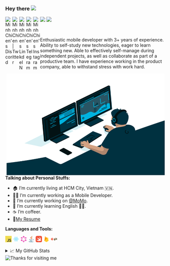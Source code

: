 ### Hey there <img src="https://media.giphy.com/media/hvRJCLFzcasrR4ia7z/giphy.gif" width="25px">
<a href="https://discord.gg/XTW52Kt">
  <img align="left" alt="MinhChien's Discord" width="22px" src="https://cdn.jsdelivr.net/npm/simple-icons@v3/icons/discord.svg" />
</a>
<a href="https://twitter.com/abhisheknaiidu">
  <img align="left" alt="MinhChien | Twitter" width="22px" src="https://cdn.jsdelivr.net/npm/simple-icons@v3/icons/twitter.svg" />
</a>
<a href="https://www.linkedin.com/in/minhchienwikipedia/">
  <img align="left" alt="MinhChien's LinkdeIN" width="22px" src="https://cdn.jsdelivr.net/npm/simple-icons@v3/icons/linkedin.svg" />
</a>
<a href="https://www.facebook.com/minhchienwikipedia/">
  <img align="left" alt="MinhChien's Telegram" width="22px" src="https://cdn.jsdelivr.net/npm/simple-icons@v3/icons/facebook.svg" />
</a>
<a href="https://www.instagram.com/cu.lac/">
  <img align="left" alt="MinhChien's Instagram" width="22px" src="https://cdn.jsdelivr.net/npm/simple-icons@v3/icons/instagram.svg" />
</a>

![](https://visitor-badge.glitch.me/badge?page_id=minhchienwikipedia) ![](https://komarev.com/ghpvc/?username=minhchienwikipedia&color=brightgreen)

<br />

Enthusiastic mobile developer with 3+ years of experience. Ability to self-study new technologies, eager to learn something new. Able to effectively self-manage during independent projects, as well as collaborate as part of a productive team. I have experience working in the product company, able to withstand stress with work hard.

  <img align="right" alt="GIF" src="https://github.com/minhchienwikipedia/minhchienwikipedia/blob/master/code.gif?raw=true" width="500" height="320" />
  
**Talking about Personal Stuffs:**

- 🏠 I’m currently living at HCM City, Vietnam 🇻🇳.
- 👨‍💻 I’m currently working as a Mobile Developer.
- 🔭 I’m currently working on [@MoMo](https://momo.vn/).
- 🌱 I’m currently learning English 🤦‍♂.
- ☕️ I’m coffeer.
- 📝[My Resume](https://minhchienwikipedia.github.io/)

**Languages and Tools:**  

<code><img height="20" src="https://raw.githubusercontent.com/github/explore/80688e429a7d4ef2fca1e82350fe8e3517d3494d/topics/javascript/javascript.png"></code>
<code><img height="20" src="https://raw.githubusercontent.com/github/explore/80688e429a7d4ef2fca1e82350fe8e3517d3494d/topics/react/react.png"></code>
<code><img height="20" src="https://raw.githubusercontent.com/github/explore/5c058a388828bb5fde0bcafd4bc867b5bb3f26f3/topics/graphql/graphql.png"></code>
<code><img height="20" src="https://raw.githubusercontent.com/github/explore/80688e429a7d4ef2fca1e82350fe8e3517d3494d/topics/java/java.png"></code>
<code><img height="20" src="https://raw.githubusercontent.com/github/explore/80688e429a7d4ef2fca1e82350fe8e3517d3494d/topics/swift/swift.png"></code>
<code><img height="20" src="https://raw.githubusercontent.com/github/explore/80688e429a7d4ef2fca1e82350fe8e3517d3494d/topics/firebase/firebase.png"></code>
<code><img height="20" src="https://raw.githubusercontent.com/github/explore/80688e429a7d4ef2fca1e82350fe8e3517d3494d/topics/git/git.png"></code>


<details>
<summary>📈 My GitHub Stats</summary>

<p align="center"> <img src="https://github-readme-stats.vercel.app/api?username=minhchienwikipedia&show_icons=true&theme=gotham" alt="minhchienwikipedia" />

</details>

<img height="120" alt="Thanks for visiting me" width="100%" src="https://raw.githubusercontent.com/BrunnerLivio/brunnerlivio/master/images/marquee.svg" />





